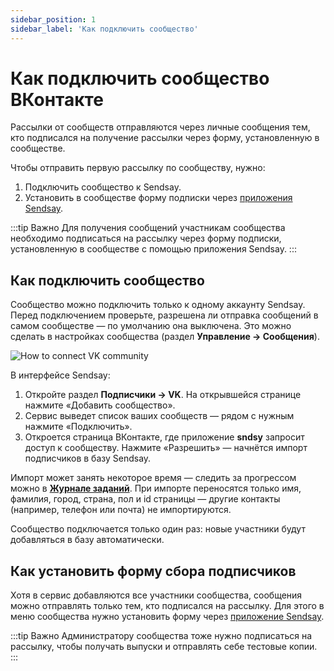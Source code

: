 ```yaml
---
sidebar_position: 1
sidebar_label: 'Как подключить сообщество'
---
```


# Как подключить сообщество ВКонтакте

Рассылки от сообществ отправляются через личные сообщения тем, кто подписался на получение рассылки через форму, установленную в сообществе.

Чтобы отправить первую рассылку по сообществу, нужно:

1. Подключить сообщество к Sendsay.
2. Установить в сообществе форму подписки через [приложения Sendsay](https://vk.com/app6987160).

:::tip Важно
Для получения сообщений участникам сообщества необходимо подписаться на рассылку через форму подписки, установленную в сообществе с помощью приложения Sendsay.
:::

## Как подключить сообщество

Сообщество можно подключить только к одному аккаунту Sendsay. Перед подключением проверьте, разрешена ли отправка сообщений в самом сообществе — по умолчанию она выключена. Это можно сделать в настройках сообщества (раздел **Управление → Сообщения**).

![How to connect VK community](/img/other-channels/vk/how-to-connect-vk-community/how-to-connect-vk-community.gif) <br/>

В интерфейсе Sendsay:

1. Откройте раздел **Подписчики → VK**. На открывшейся странице нажмите «Добавить сообщество».
2. Сервис выведет список ваших сообществ — рядом с нужным нажмите «Подключить».
3. Откроется страница ВКонтакте, где приложение **sndsy** запросит доступ к сообществу. Нажмите «Разрешить» — начнётся импорт подписчиков в базу Sendsay.

Импорт может занять некоторое время — следить за прогрессом можно в [**Журнале заданий**](https://app.sendsay.ru/queue). При импорте переносятся только имя, фамилия, город, страна, пол и id страницы — другие контакты (например, телефон или почта) не импортируются.

Сообщество подключается только один раз: новые участники будут добавляться в базу автоматически.

## Как установить форму сбора подписчиков

Хотя в сервис добавляются все участники сообщества, сообщения можно отправлять только тем, кто подписался на рассылку. Для этого в меню сообщества нужно установить форму через [приложение Sendsay](https://vk.com/app6987160).

:::tip Важно
Администратору сообщества тоже нужно подписаться на рассылку, чтобы получать выпуски и отправлять себе тестовые копии.
:::
